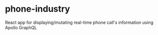 # phone-industry
React app for displaying/mutating real-time phone call's information using Apollo GraphQL
